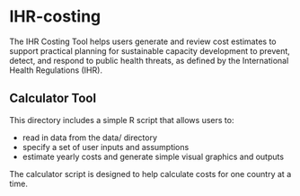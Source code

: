# IHR-costing
The IHR Costing Tool helps users generate and review cost estimates to support practical planning for sustainable capacity development to prevent, detect, and respond to public health threats, as defined by the International Health Regulations (IHR).

## Calculator Tool

This directory includes a simple R script that allows users to:

- read in data from the data/ directory
- specify a set of user inputs and assumptions
- estimate yearly costs and generate simple visual graphics and outputs

The calculator script is designed to help calculate costs for one country at a time.
